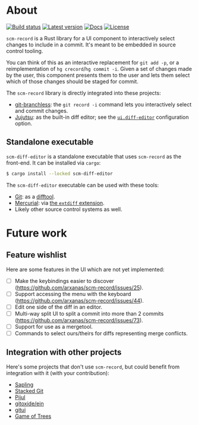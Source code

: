 # About

[Build status]: https://img.shields.io/github/actions/workflow/status/arxanas/scm-record/.github%2Fworkflows%2Flinux.yml
[link-build-status]: https://github.com/arxanas/scm-record/actions?branch=main
[Latest version]: https://img.shields.io/crates/v/scm-record.svg
[link-latest-version]: https://crates.io/crates/scm-record
[Docs]: https://img.shields.io/docsrs/scm-record
[link-docs]: https://docs.rs/scm-record/latest/scm_record/
[License]: https://img.shields.io/crates/l/scm-record
[link-license]: https://github.com/arxanas/scm-record/tree/main/scm-record

[![Build status]][link-build-status] [![Latest version]][link-latest-version] [![Docs]][link-docs] [![License]][link-license]

`scm-record` is a Rust library for a UI component to interactively select changes to include in a commit. It's meant to be embedded in source control tooling.

You can think of this as an interactive replacement for `git add -p`, or a reimplementation of `hg crecord`/`hg commit -i`. Given a set of changes made by the user, this component presents them to the user and lets them select which of those changes should be staged for commit.

The `scm-record` library is directly integrated into these projects:

- [git-branchless](https://github.com/arxanas/git-branchless): the `git record -i` command lets you interactively select and commit changes.
- [Jujutsu](https://github.com/martinvonz/jj): as the built-in diff editor; see the [`ui.diff-editor`](https://martinvonz.github.io/jj/latest/config/#editing-diffs) configuration option.

## Standalone executable

`scm-diff-editor` is a standalone executable that uses `scm-record` as the front-end. It can be installed via `cargo`:

```sh
$ cargo install --locked scm-diff-editor
```

The `scm-diff-editor` executable can be used with these tools:

- [Git](https://git-scm.org): as a [difftool](https://git-scm.com/docs/git-difftool).
- [Mercurial](https://www.mercurial-scm.org/): via [the `extdiff` extension](https://wiki.mercurial-scm.org/ExtdiffExtension).
- Likely other source control systems as well.

# Future work

## Feature wishlist

Here are some features in the UI which are not yet implemented:

- [ ] Make the keybindings easier to discover (https://github.com/arxanas/scm-record/issues/25).
- [ ] Support accessing the menu with the keyboard (https://github.com/arxanas/scm-record/issues/44).
- [ ] Edit one side of the diff in an editor.
- [ ] Multi-way split UI to split a commit into more than 2 commits (https://github.com/arxanas/scm-record/issues/73).
- [ ] Support for use as a mergetool.
- [ ] Commands to select ours/theirs for diffs representing merge conflicts.

## Integration with other projects

Here's some projects that don't use `scm-record`, but could benefit from integration with it (with your contribution):

- [Sapling](https://sapling-scm.com/)
- [Stacked Git](https://stacked-git.github.io/)
- [Pijul](https://pijul.org/)
- [gitoxide/ein](https://github.com/Byron/gitoxide)
- [gitui](https://github.com/extrawurst/gitui)
- [Game of Trees](https://gameoftrees.org/)

